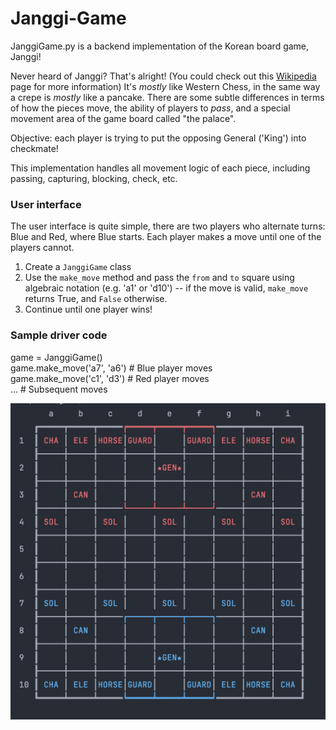 # Janggi-Game
JanggiGame.py is a backend implementation of the Korean board game, Janggi!

Never heard of Janggi? That's alright! (You could check out this <a href="https://en.wikipedia.org/wiki/Janggi">Wikipedia</a> page for more information) It's <i>mostly</i> like Western Chess, in the same way a crepe is <i>mostly</i> like a pancake. There are some subtle differences in terms of how the pieces move, the ability of players to <i>pass</i>, and a special movement area of the game board called "the palace". 

Objective: each player is trying to put the opposing General ('King') into checkmate!

This implementation handles all movement logic of each piece, including passing, capturing, blocking, check, etc. 

### User interface
The user interface is quite simple, there are two players who alternate turns: Blue and Red, where Blue starts. Each player makes a move until one of the players cannot.

1) Create a `JanggiGame` class
2) Use the `make_move` method and pass the `from` and `to` square using algebraic notation (e.g. 'a1' or 'd10') -- if the move is valid, `make_move` returns True, and `False` otherwise.
3) Continue until one player wins!

### Sample driver code
game = JanggiGame()<br>
game.make_move('a7', 'a6') \# Blue player moves<br>
game.make_move('c1', 'd3') \# Red player moves<br>
... \# Subsequent moves


<img src="https://github.com/daniel-sarran/Janggi-Game/blob/main/Janggi_Screenshot.png" width="600">
